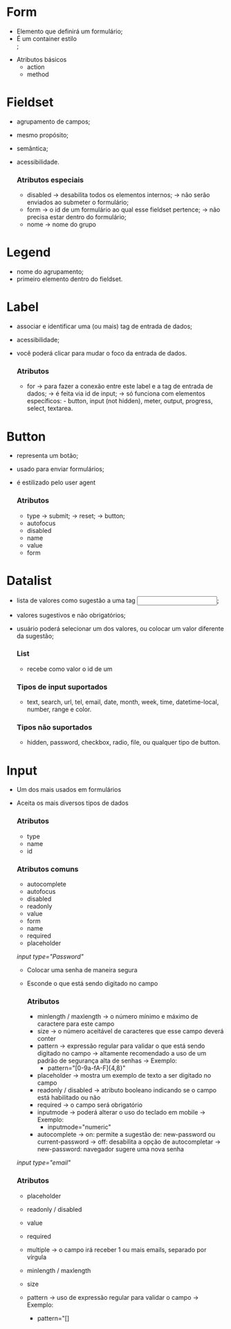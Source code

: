 # Form
  
- Elemento que definirá um formulário;
- É um container estilo <section> <footer>;

* Atributos básicos
    - action
    - method

# Fieldset

- agrupamento de campos;
- mesmo propósito;
- semântica;
- acessibilidade. 

    ### Atributos especiais
    - disabled
        -> desabilita todos os elementos internos;
        -> não serão enviados ao submeter o formulário;
    - form
        -> o id de um formulário ao qual esse fieldset pertence;
        -> não precisa estar dentro do formulário;
    - nome
        -> nome do grupo
    
# Legend
    
- nome do agrupamento;
- primeiro elemento dentro do fieldset.

# Label

- associar e identificar uma (ou mais) tag de entrada de dados;
- acessibilidade;
- você poderá clicar para mudar o foco da entrada de dados.

    ### Atributos
    - for
        -> para fazer a conexão entre este label e a tag de entrada de dados;
        -> é feita via id de input;
        -> só funciona com elementos específicos:
            - button, input (not hidden), meter, output, progress, select, textarea.

# Button

- representa um botão;
- usado para enviar formulários;
- é estilizado pelo user agent

    ### Atributos
    - type
        -> submit;
        -> reset;
        -> button;
    - autofocus
    - disabled
    - name
    - value
    - form

# Datalist

- lista de valores como sugestão a uma tag <input>;
- valores sugestivos e não obrigatórios;
- usuário poderá selecionar um dos valores, ou colocar um valor diferente da sugestão;

    ### List
    - recebe como valor o id de um <datalist> residente no mesmo documento.

    ### Tipos de input suportados
    - text, search, url, tel, email, date, month, week, time, datetime-local, number, range e color.

    ### Tipos não suportados
    - hidden, password, checkbox, radio, file, ou qualquer tipo de button.


# Input

- Um dos mais usados em formulários
- Aceita os mais diversos tipos de dados

    ### Atributos
    - type
    - name
    - id

    ### Atributos comuns
    - autocomplete
    - autofocus
    - disabled
    - readonly
    - value
    - form
    - name
    - required
    - placeholder

    *input type="Password"*

    - Colocar uma senha de maneira segura
    - Esconde o que está sendo digitado no campo

        ### Atributos

        - minlength / maxlength
            -> o número mínimo e máximo de caractere para este campo
        - size
            -> o número aceitável de caracteres que esse campo deverá conter
        - pattern
            -> expressão regular para validar o que está sendo digitado no campo
            -> altamente recomendado a uso de um padrão de segurança alta de senhas
            -> Exemplo: 
            *   pattern="[0-9a-fA-F]{4,8}"
        - placeholder
            -> mostra um exemplo de texto a ser digitado no campo
        - readonly / disabled
            -> atributo booleano indicando se o campo está habilitado ou não
        - required
            -> o campo será obrigatório
        - inputmode
            -> poderá alterar o uso do teclado em mobile
            -> Exemplo:
            *   inputmode="numeric"
        - autocomplete
            -> on: permite a sugestão de: new-password ou current-password
            -> off: desabilita a opção de autocompletar
            -> new-password: navegador sugere uma nova senha
    
    *input type="email"*    

    ### Atributos
    - placeholder
    - readonly / disabled
    - value

    - required

    - multiple
        -> o campo irá receber 1 ou mais emails, separado por vírgula
    
    - minlength / maxlength
    - size
    - pattern
        -> uso de expressão regular para validar o campo
        -> Exemplo:
        * pattern="[]